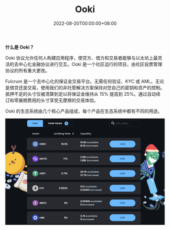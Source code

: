 ﻿---
title: "Ooki"
description: "Ooki，您唯一需要交易、投资和借款的DeFi应用程序。"
date: 2022-08-20T00:00:00+08:00
lastmod: 2022-08-20T00:00:00+08:00
draft: false
authors: ["june"]
featuredImage: "ooki.png"
tags: ["DeFi","Ooki"]
categories: ["nfts"]
nfts: ["DeFi"]
blockchain: "ETH"
website: ""
twitter: "https://twitter.com/ookitrade"
discord: "https://discord.com/invite/4wPVA6a"
telegram: "https://t.me/ookitrade"
github: ""
youtube: ""
twitch: ""
facebook: ""
instagram: "https://www.instagram.com/accounts/login/?next=/ookitrade/"
reddit: ""
medium: ""
steam: ""
gitbook: ""
googleplay: ""
appstore: ""
status: "Live"
weight: 
lightgallery: true
toc: true
pinned: false
recommend: false
recommend1: false
---

**什么是 Ooki？**

Ooki 协议允许任何人构建应用程序，使贷方、借方和交易者能够与以太坊上最灵活的去中心化金融协议进行交互。Ooki 是一个社区运行的项目，由社区投票管理协议的所有重大更改。

Fulcrum 是一个去中心化的保证金交易平台。无需任何验证、KYC 或 AML。无论是借贷还是交易，使用我们的非托管解决方案保持对您自己的密钥和资产的控制。抵押不足的头寸仅被清算到足以将保证金维持从 15% 提高到 25%。通过自动续订和零展期费用的头寸享受无摩擦的交易体验。

Ooki 的生态系统由几个核心产品组成，每个产品在生态系统中都有不同的用途。

![Ooki](18.png)